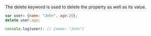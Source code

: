 
 The delete keyword is used to delete the property as well as its value.

 ```javascript
 var user= {name: "John", age:20};
 delete user.age;

 console.log(user); // {name: "John"}
 ```
